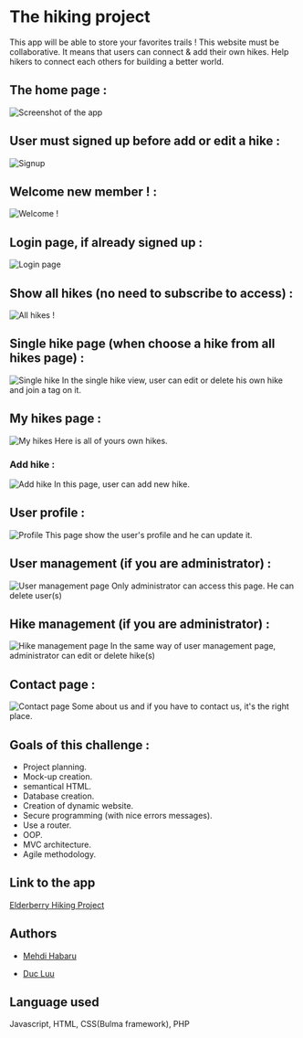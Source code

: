 # The hiking project

This app will be able to store your favorites trails ! This website must be collaborative. It means that users can connect & add their own hikes. Help hikers to connect each others for building a better world.

## The home page :
![Screenshot of the app](./img/home.jpg)

## User must signed up before add or edit a hike :
![Signup](./img/signup.jpg)
## Welcome new member ! :
![Welcome !](./img/welcome.jpg)

## Login page, if already signed up :
![Login page](./img/login.jpg)

## Show all hikes (no need to subscribe to access) :
![All hikes !](./img/all_hikes.jpg)

## Single hike page (when choose a hike from all hikes page) :
![Single hike](./img/single_hike.jpg)
In the single hike view, user can edit or delete his own hike and join a tag on it.

## My hikes page :
![My hikes](./img/my_hikes.jpg)
Here is all of yours own hikes.

### Add hike :
![Add hike](./img/add_hike.jpg)
In this page, user can add new hike.

## User profile :
![Profile](./img/profile.jpg)
This page show the user's profile and he can update it.

## User management (if you are administrator) :
![User management page](./img/user_management.jpg)
Only administrator can access this page. He can delete user(s)

## Hike management (if you are administrator) :
![Hike management page](./img/hike_management.jpg)
In the same way of user management page, administrator can edit or delete hike(s)


## Contact page :
![Contact page](./img/contact.jpg)
Some about us and if you have to contact us, it's the right place.


## Goals of this challenge :

- Project planning.
- Mock-up creation.
- semantical HTML.
- Database creation.
- Creation of dynamic website.
- Secure programming (with nice errors messages).
- Use a router.
- OOP.
- MVC architecture.
- Agile methodology.

## Link to the app

[Elderberry Hiking Project](https://hiking-project-becode2022.herokuapp.com/)

## Authors

- [Mehdi Habaru](https://github.com/Mirodeon)

- [Duc Luu](https://github.com/luuduc34)

## Language used

Javascript, HTML, CSS(Bulma framework), PHP
